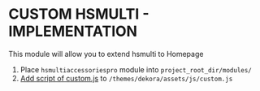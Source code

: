 # CUSTOM HSMULTI - IMPLEMENTATION
This module will allow you to extend hsmulti to Homepage

1. Place `hsmultiaccessoriespro` module into `project_root_dir/modules/`
2. [Add script of custom.js](https://github.com/AQUAPURE-FRANCE/aquapure-axon2.0/blob/master/themes/dekora/assets/js/custom.js) to `/themes/dekora/assets/js/custom.js`
